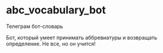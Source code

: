 # abc_vocabulary_bot
Телеграм бот-словарь

Бот, который умеет принимать аббревиатуры и возвращать определение. Не все, но он учится!
